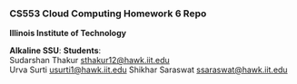 ### CS553 Cloud Computing Homework 6 Repo
**Illinois Institute of Technology**  

**Alkaline SSU**: 
**Students**:  
Sudarshan Thakur sthakur12@hawk.iit.edu  
Urva Surti       usurti1@hawk.iit.edu 
Shikhar Saraswat ssaraswat@hawk.iit.edu  
